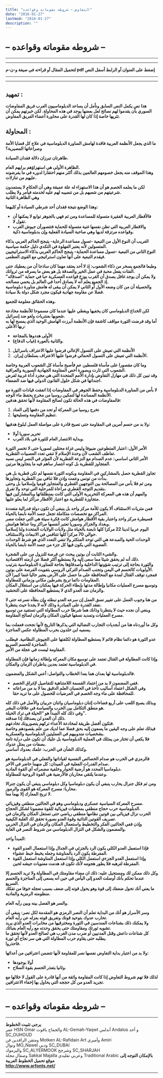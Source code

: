 ```yaml
---
title: "التفاوض – شروطه مقوماته وقواعده"
date: "2016-01-27"
lastmod: "2016-01-27"
description: ""
---
```

# **– شروطه مقوماته وقواعده –**

---

---

**لتحميل المقال أو قراءته في صيغة و-ن-م pdf إضغط على العنوان أو الرابط أسفل النص**

---



---

## **تمهيد :**

**هذا نص يكمل النص السابق ونأمل أن يساعد الدبلوماسيون العرب فريق المفاوضات السوري بأن يقدموا لهم نصائح لعل بعضها يوجد في هذه المحاولة. لكن خبرتهم يمكن أن تثريها خاصة إذا كان لها القدرة على محاورة أعضاء الفريق المفاوض.**

## **المحاولة :**

**ما الذي يجعل الأنظمة العربية فاقدة لهامش المناورة الدبلوماسية في علاج كل قضايا الأمة وصراعاتها المصيرية؟**

**ظاهرتان تبرزان دلالة فقدان السيادة.**

**الظاهرة الأولى هي استهزاؤهم برايهم العام.  
وهذا الموقف منه يجعل خصومهم العالمين بذلك أكثر منهم احتقارا لدوره في ما يفرضونه عليهم من تنازلات.**

**لكن ما يعلمه الخصم هو أن هذا الاستهزاء له علة عميقة وهي أن الحكام لا يستمدون شرعيتهم من شعبهم بل من تنصيبه لهم عليه لخدمته فيأمر ولا يطلب.  
وهي الظاهرة الثانية**

**وهذا الوضع نتيجة فقدان أحد شرطي السيادة أو كليهما:**

* **فالأقطار العربية الفقيرة متسولة للمساعدة ومن ثم فهي بالجوهر توابع لا يمكنها أن تقول لا.**
* **والاقطار العربية التي تظن نفسها غنية متسولة للحماية فتتصورأن جيوش الغرب وقواعده مرتزقة لديها وهي صاحبة السيادة الفعلية وإن بدبلوماسية ذكية.**

**الغريب أن النوع الأول من التبعية -تسول مساعدة الرعاية- يتبجح الحاكم العربي بذكاء المتسولين لأنه يعتبر الفهلوة في التكدي دليل حكمة سياسية.  
النوع الثاني من التبعية -تسول مساعدة الحماية- يتبجح الحاكم العربي بذكاء الاستراتيجيين فيقدم التبعية على أنها تعاون استراتيجي مع القوى العظمى.**

**وطبعا فالجمع يسخر من ذكاء الشعوب: إذ لا أحد يعتقد مهما كان ساذجا أن من يعطيك حتى الفتات يفعل محبة في عمل الخير والصدقة بل هو بعض ما يسرقه من ثرواتك.  
ولا يمكن أن يوجد غافل يصدق أن الغرب يوزع قواعده العسكرية حبا في حماية “اصدقائه” إذ الجميع يعلم أنه لا يصادق أحدا في العالم بل يحمي مصالحه.  
والحصيلة أن من كان وضعه الأول أو الثاني لا يمكن أن يبقى له هامش مناورة دبلوماسية فضلا عن مقاومة جهادية فيكون مجرد شكل دولة بلا سيادة.**

**وهذه الحقائق معلومة للجميع.**

**لكن الخداع الدبلوماسي كان يخفيها ويغطي عليها عندما كان مسموحا للأنظمة مخادعة شعوبها بعنتريات ولغو ضد إسرائيل.  
أما وقد فرضت الثورة مواقف كاشفة فإن الأنظمة أبرزت الهامش الوحيد الذي يمسح لها به ربها الأعلى:**

* **الأولى هددوها بالمجاعة**
* **والثانية بالعورة (غياب الدفاع).**

1. **الأنظمة التي تعيش على التسول الإعالي فرضوا عليها الاعتراف باسرائيل**
2. **.الأنظمة التي تعيش على التسول الحمائي فرضوا عليها الاعتراف بسلطان إيران.**

**وما كان مقصورا على مأساة فلسطين عم فأصبح مأساة كل الشعوب العربية وخاصة الشعوب التي ثارت وبصورة أخص المقاومة الجهادية السورية والعراقية.  
وقد تبين كل ذلك في مهازل التفاوض بإدارة الأمم المتحدة التي هي مجرد أداة غربية لفرض اجنداتها في شكل حلول القانون الدولي فيها ضد الضعفاء.**

**لا بأس من المناورة الدبلوماسية وحفظ الجوهر في المفاوضات إذا اتفقت قيادات الثورة مع الأنظمة المساندة لها لتمكين روسيا من مخرج يحفظ ماء الوجه.  
فالمفاوضات في هذه الحالة تكون لصالح المقاومة لأنها تحقق هدفين:**

1. **تخرج روسيا من المعركة أو تحد من دفعها إلى العناد**
2. **تنظيم المقاومة وتسليحها.**

**ولا بد من حسم أمرين في المقاومة حتى تصبح قادرة على مواصلة العمل لبلوغ هدفيها:**

* **تحرير سوريا أولا**
* **وبداية الانتصار العام للثورة في بلاد العرب.**

**الأمر الأول: اعتبار المتطوعين ضيوفا وليس غزاة محتلين لسوريا حتى لا تخسر الثورة تعاطف الشعب لأن وحدة الإسلام لا تنفي تعدد العصبيات القطرية.  
الأمر الثاني اساسي: عدم الصدام مع النزعة القطرية لأن المؤثر في النصر ليس نسبه المتجاوز للقطرية بل كونه انتصار ساهم فيه ما يتجاوزها مرتين.**

**تجاوز القطرية حصل بالمشاركين في المقاومة وبكونه الثورة نفسها لم تكن قطرية بل هي بدأت من تونس وعمت وإذن فلا تنافي بين القطرية وتجاوزها.  
ومن ثم فلا بأس من المصالحة بين التوجهين القطري والمتجاوز قوميا وإسلاميا بل وحتى بتقديم التوجه القطري مراعاة للمرحلية التي توحد ولا تفرق.  
والمهم أن هذه هي المعركة التحريرية الأولى التي كانت بمنطلقاتها وبالمشاركين فيها متجاوزة للقطرية مع اعتبار الأقطار مراكز لما يعلو عليها.**

**فمن مثريات الاستئناف ألا يكون للأمة مركز واحد بل ينبغي أن تكون دولة فدرالية متعددة المراكز مع تخصصات متكاملة تجعل جسد الأمة نابضا بالحياة.  
فسيطرة مركز واحد واعتبار بقية الأقطار هوامش كانت فكرة سيئة هي التي جعلت مصر وبغداد والجزائر وسوريا تعتبر أنفسها مراكز وما عداها هوامش.  
اليوم عربيا لدينا 22 مركزا كلها نابضة بالحياة مثل ولايات الولايات المتحدة ولنا إسلاميا حوالي 70 مركزا كلها تتنافس في الانبعاث والاستئناف.  
الوحدات الحية والمبدعة هي التي توحد المتكثر ولا تنفي التعدد الذي هو شرط الوحدات العضوية التي يكون فيها كل جزء من جسد الأمة نابضا بالحياة.**

**والشيء الثابت أن بوتين يبحث عن فرصة للنزول من على الشجرة.  
ذلك أنه لم يحقق شيئا مما سعى إليه ولا يستطيع أكثر فضلا عن أزمته الاقتصادية.  
والثورة بحاجة إلى ترتيب شؤونها الداخلية وأصدقاؤها بحاجة للمناورة الدبلوماسية بترتيب الأولويات كالحسم في اليمن وتجنب الصدام التركي الروسي بتفويت الفرصة على بوتين.  
فمجرد توقف القتال لمدة مع المحافظة على ما حصل على الأرض يعتبر حاليا غنما كبيرا لأن المقاومات دائما تربح بشرطين مكاني وزماني للمطاولة.  
وتوسيع مسرح العمليات مكانيا وإطالة مدتها بإبطاء الحركة فيها يمكنان من استغلال المكان والزمان ضد العدو الذي لا يستطيع المحافظة على التحشيد.**

**من هنا وجوب العمل على تغيير نسق العمل إن سرعه العدو نبطئه وإن بطأه نسرعه حتى لا نفقد القدرة على المبادرة وذلك لأنه لا يجدنا حيث ينتظرنا.  
وبنغي أن نجده حيث لا ينتظرنا وذانك هما شرطا حرب المطاولة التي تستفيد من توسيع مسرح العمليات وتمديد نسقها فيكون المكان والزمان لصالح المقاومة.**

**وكل ما أوردناه هنا من أبجديات التجارب النضالية التي يذكرها التاريخ لأنها نجحت فعملت بما يسميه ابن خلدون بحرب المطاولة عكس المناجزة.**

**عدو الثورة هو دائما نظام قائم لا يستطيع المطاولة لكلفتها على الجيوش النظامية. فيطلب المناجزة للحسم السريع.  
المقاومة ليست في عجلة من الأمر.**

**وإذا كانت المطاولة في القتال تعتمد على توسيع مكان المعركة وإطالة زمانها فإن المطاولة في الدبلوماسية تعتمد بعدين يناظران الزمان والمكان.**

**فالدبلوماسية لها بعدان هما بعدا الخطاب والتواصل: أعني الشكل والمضمون.**

* **ففي المضمون لا بد من اعتماد القسمة اللامتناهية للتفاصيل لإغراق الخصم.**
* **وفي الشكل اعتماد أساليب تأخذ في الحسبان العلم الدقيق بما لا بد من مراعاته للمحافظة على ماء وجه الخصم في العرضيات للحصول على ما تريد حقا.**

**وبذلك يصبح اللعب على أربع فضاءات إثنان دبلوماسيان واثنان حربيان والأصل في ذلك كله هو منطق التكامل بين الحرب والسياسة في علاقات البشر.  
وفي ذلك كله المبدأ هو “الحيلة في ترك الحيلة”.  
ذلك أن العدو لن يصدقك إذا صدقته.  
فتكون أفضل طريقة لمخادعة الأعداء تركهم يتصورونك تخادعهم.  
فبذلك تعلم على وجه اليقين ما يسعون إليه بحق فضلا عما لديك من علم بقصودهم وخاصة بشخصيات مندوبيهم في العمليتين الدبلوماسية والعسكرية.  
فلا يكفي أن تختار من يمثلك في العملية الدبلوماسية بل عليك أن تكون على دراية تامة بصفات من يمثل عدوك.  
وكذلك الشأن في الحرب: علمك بعدوك أساسي.**

**فالرمزي في الحرب هو صدام الخصائص النفسية لقياداتها والفعلي في الدبلوماسية هو صدام القدرات الفعلية في الميدان: كل منهما حاضر في الآخر.  
دبلوماسيا المحدد هو أرضية الحوار وخلفية مضمراته أي القوة المادية.  
وعندما يلتقي محاربان فالأرضية هي القوة الروحية للمطاولة.**

**ومن ثم فكل جنرال يحارب ينبغي أن يكون دبلوماسيا وكل دبلوماسي ينبغي أن يكون جنرالا محاربا: مسرح المعركة هو القوى والرموز.  
لا تربح المعارك إلا بهما معا.**

**مسرح المعركة السياسية عسكري ودبلوماسي وهو في الحالتين منطقي وفيزيائي.  
الدبلوماسية حرب حجاج منطقي بمعطيات فيزيائية للقوة مضمونا لشكل الحجاج.  
الحرب نزال فيزيائي بين قوتين نظامها منطقي رياضي حتى تستغل المكان والزمان في تصريف القوتين الذاتية وقوة العدو بصورة تحقق لك الغلبة الكيفية.  
وإذن ففي الحالتين الفكر والتخطيط واستعمال المكان والزمان في النزال الحربي والمضمون والشكل في النزال الدبلوماسي من شروط النصر في الغاية.**

**المبدأ واحد:**

* **فإذا استعمل العدو الكلي يكون الرد بالجزئي في الجدال وإذا استعمال العدو القوة المفرطة يكون الرد بالمناوشة وجعله يخبط خبط عشواء.**
* **وإذا استعمل العدو الجزءي استعمل الكلي وإذا استعمل المناوشة استعمل القوة المفرطة لترهبه فلا يطور هجومه لأنك تكون قد هدمت معنويات جيشه لحين.**

**وكل ذلك ممكن لك ومستحيل عليه: ذلك ان مضاء مقاومتك في المطاولة ولا تريد الحسم إلا عندما تحكم بأنك أوصلت العدو إلى اليأس في حين أنه يسعى إلى المناجزة والحسم السريع.  
ما يعني أنك تحول ضعفك إلى قوة وهو يحول قوته إلى ضعف بسبب تعجله خوفا من تفكك منظومته الرمزية والمادية.**

**والسر هو الفصل بينه وبين رأيه العام.**

**وسر الأسرار هو أنك من البداية تعلم أن النصر الرمزي هو المقدمة لكل نصر: ينبغي أن تحارب عدوك بتوحيد قوتك وتفريق قوته بعزله عن رأيه العام.  
ولا يمكنك ذلك بشناعات المندسين في الثورة ومخترقيها من مخابرات العدو الذي يريد تشويه ثورتك ومقاومتك حتى يحقق وحدته مع رأيه العام بغبائك.  
كل شناعات داعش وقتل المدنيين أو ضرب مدن الغرب هي لصالح العدو لأنها تحقق ما يطلبه حتى يقاوم حرب المطاولة التي هي سر نجاح أي ثورة.  
فاحذروا.**

**ولا بد من اعتبار بداية التفاوض نفسها نصر للمقاومة لأنها تتضمن اعترافين من أعدائها:**

* **أولا بوجودها**
* **وثانيا بتعذر الحسم بقوة السلاح.**

**لذلك فلا تهم شروط التفاوض إذا كانت المقاومة واثقة من أنها قادرة على القول لا خلالها مع تجريد العدو من كل حججه التي يحاول بها إخفاء الاعترافين.**

---

# **– شروطه مقوماته وقواعده –**

---

**يرجى تثبيت الخطوط**   
 عمر HSN Omar  والجماح ياقوت AL-Gemah-Yaqwt  أندلس Andalus  و أحد SC\_OUHOUD  
 ومتقن الرافدين فن Motken AL-Rafidain Art  وأميري Amiri   
 ونوال MO\_Nawel  ودبي SC\_DUBAI   
 واليرموك SC\_ALYERMOOK  وشرجح SC\_SHARJAH   
 وصقال مجلة Sakkal Majalla وعربي تقليدي Traditional Arabic  **بالإمكان التوجه إلى موقع تحميل الخطوط العربية  
 http://www.arfonts.net/**

---

###